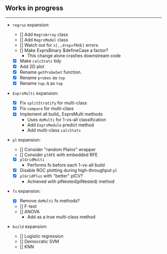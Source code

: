 ## Works in progress
---------------------
* `regrso` expansion:
  * [] Add `RegrsArray` class
  * [] Add `RegrsModel` class
  * [] Watch out for `x[,,drop=TRUE]` errors
  * [] Make ExprsBinary $defineCase a factor?
    * This change alone crashes downstream code
  * [x] Make `calcStats` tidy
  * [x] Add 2D plot
  * [x] Rename `getProbeSet` function.
  * [x] Rename `probes` as `top`
  * [x] Rename `top.N` as `top`
  
* `ExprsMulti` expansion:
  * [x] Fix `splitStratify` for multi-class
  * [x] Fix `compare` for multi-class
  * [x] Implement all build_ ExprsMulti methods
    * Uses `doMulti` for 1-vs-all classification
    * Add `ExprsModule` predict method
    * Add multi-class `calcStats`
    
* `pl` expansion:
  * [] Consider "random Plains" wrapper
  * [] Consider `plRFE` with embedded RFE
  * [x] `plGridMulti`
    * Performs fs before each 1-vs-all build
  * [x] Disable ROC plotting during high-throughput `pl`
  * [x] `plGridPlus` with "better" plCV?
    * Achieved with plNested(plNested) method
  
* `fs` expansion:
  * [x] Remove `doMulti` fs methods?
  * [] F-test
  * [] ANOVA
    * Add as a true multi-class method
    
* `build` expansion:
  * [] Logistic regression
  * [] Democratic SVM
  * [] KNN
